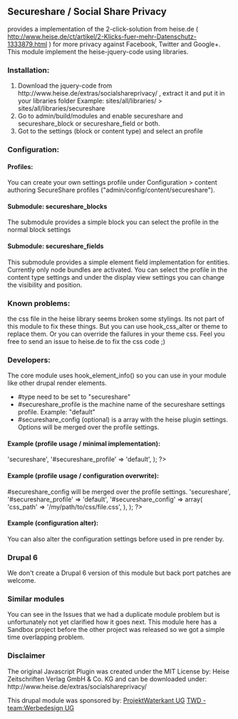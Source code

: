 ## Secureshare / Social Share Privacy

provides a implementation of the 2-click-solution from heise.de ( http://www.heise.de/ct/artikel/2-Klicks-fuer-mehr-Datenschutz-1333879.html )
for more privacy against Facebook, Twitter and Google+. This module implement the heise-jquery-code using libraries.

### Installation:

<ol>
  <li>Download the jquery-code from http://www.heise.de/extras/socialshareprivacy/ , extract it and put it in your libraries folder Example: sites/all/libraries/  > sites/all/libraries/secureshare</li>
<li>Go to admin/build/modules and enable secureshare and secureshare_block or secureshare_field or both.</li>
<li>Got to the settings (block or content type) and select an profile</li>
</ol>

<h3>Configuration:</h3>

<h4>Profiles:</h4>
You can create your own settings profile under Configuration > content authoring SecureShare profiles ("admin/config/content/secureshare").
<h4>Submodule: secureshare_blocks</h4>
The submodule provides a simple block you can select the profile in the normal block settings

<h4>Submodule: secureshare_fields</h4>
This submodule provides a simple element field implementation for entities. Currently only node bundles are activated. You can select the profile in the content type settings and under the display view settings you can change the visibility and position.

<h3>Known problems:</h3>

the css file in the heise library seems broken some stylings. Its not part of this module to fix these things.
But you can use hook_css_alter or theme to replace them. Or you can override the failures in your theme css. Feel you free to send an issue to heise.de to fix the css code ;)

<h3>Developers:</h3>

The core module uses hook_element_info() so you can use in your module like other drupal render elements.

<ul>
  <li>#type need to be set to "secureshare"</li>
  <li>#secureshare_profile is the machine name of the secureshare settings profile. Example: "default"</li>
  <li>#secureshare_config (optional) is a array with the heise plugin settings. Options will be merged over the profile settings.</li>
</ul>

<h4>Example (profile usage / minimal implementation):</h4>
<?php
  $element['myelement'] = array(
    '#type' => 'secureshare',
    '#secureshare_profile' => 'default',
  );
?>

<h4>Example (profile usage / configuration overwrite):</h4>
#secureshare_config will be merged over the profile settings.
<?php
  $element['myelement'] = array(
    '#type' => 'secureshare',
    '#secureshare_profile' => 'default',
    '#secureshare_config' => array(
      'css_path' => '/my/path/to/css/file.css',
    ),
  );
?>

<h4>Example (configuration alter):</h4>
You can also alter the configuration settings before used in pre render by.
<?php
hook_secureshare_config_alter(&$config, $profile = 'default'){}
?>
<h3>Drupal 6</h3>
We don't create a Drupal 6 version of this module but back port patches are welcome.

<h3>Similar modules</h3>
You can see in the Issues that we had a duplicate module problem but is unfortunately not yet clarified how it goes next. This module here has a Sandbox project before the other project was released so we got a simple time overlapping problem.

<h3>Disclaimer</h3>
The original Javascript Plugin was created under the MIT License by: Heise Zeitschriften Verlag GmbH & Co. KG and can be downloaded under: http://www.heise.de/extras/socialshareprivacy/

This drupal module was sponsored by:
<a href="http://www.projektwaterkant.de">ProjektWaterkant UG</a>
<a href="http://team-wd.de">TWD - team:Werbedesign UG</a>
